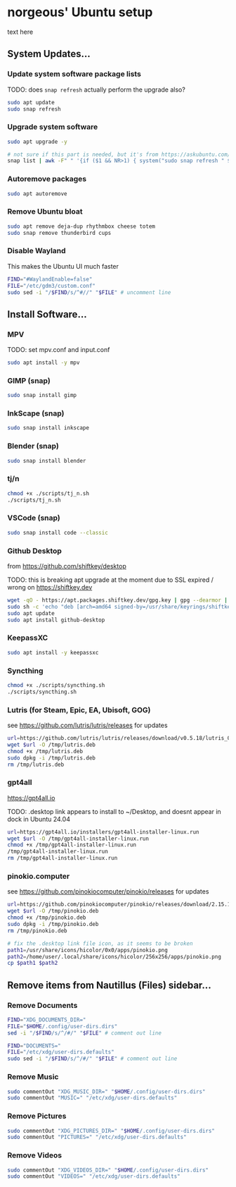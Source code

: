 # norgeous' Ubuntu setup

text here

## System Updates...

### Update system software package lists

TODO: does `snap refresh` actually perform the upgrade also?

```sh
sudo apt update
sudo snap refresh
```

### Upgrade system software

```sh
sudo apt upgrade -y

# not sure if this part is needed, but it's from https://askubuntu.com/a/761719
snap list | awk -F" " '{if ($1 && NR>1) { system("sudo snap refresh " $1) }}'
```

### Autoremove packages

```sh
sudo apt autoremove
```

### Remove Ubuntu bloat

```sh
sudo apt remove deja-dup rhythmbox cheese totem
sudo snap remove thunderbird cups
```

### Disable Wayland

This makes the Ubuntu UI much faster

```sh
FIND="#WaylandEnable=false"
FILE="/etc/gdm3/custom.conf"
sudo sed -i "/$FIND/s/^#//" "$FILE" # uncomment line
```

## Install Software...

### MPV

TODO: set mpv.conf and input.conf

```sh
sudo apt install -y mpv
```

### GIMP (snap)

```sh
sudo snap install gimp
```

### InkScape (snap)

```sh
sudo snap install inkscape
```

### Blender (snap)

```sh
sudo snap install blender
```

### tj/n

```sh
chmod +x ./scripts/tj_n.sh
./scripts/tj_n.sh
```

### VSCode (snap)

```sh
sudo snap install code --classic
```

### Github Desktop

from https://github.com/shiftkey/desktop

TODO: this is breaking apt upgrade at the moment due to SSL expired / wrong on https://shiftkey.dev

```sh
wget -qO - https://apt.packages.shiftkey.dev/gpg.key | gpg --dearmor | sudo tee /usr/share/keyrings/shiftkey-packages.gpg > /dev/null
sudo sh -c 'echo "deb [arch=amd64 signed-by=/usr/share/keyrings/shiftkey-packages.gpg] https://apt.packages.shiftkey.dev/ubuntu/ any main" > /etc/apt/sources.list.d/shiftkey-packages.list'
sudo apt update
sudo apt install github-desktop
```

### KeepassXC

```sh
sudo apt install -y keepassxc
```

### Syncthing

```sh
chmod +x ./scripts/syncthing.sh
./scripts/syncthing.sh
```

### Lutris (for Steam, Epic, EA, Ubisoft, GOG)

see https://github.com/lutris/lutris/releases for updates

```sh
url=https://github.com/lutris/lutris/releases/download/v0.5.18/lutris_0.5.18_all.deb
wget $url -O /tmp/lutris.deb
chmod +x /tmp/lutris.deb
sudo dpkg -i /tmp/lutris.deb
rm /tmp/lutris.deb
```

### gpt4all

https://gpt4all.io

TODO: .desktop link appears to install to ~/Desktop, and doesnt appear in dock in Ubuntu 24.04

```sh
url=https://gpt4all.io/installers/gpt4all-installer-linux.run
wget $url -O /tmp/gpt4all-installer-linux.run
chmod +x /tmp/gpt4all-installer-linux.run
/tmp/gpt4all-installer-linux.run
rm /tmp/gpt4all-installer-linux.run
```

### pinokio.computer

see https://github.com/pinokiocomputer/pinokio/releases for updates

```sh
url=https://github.com/pinokiocomputer/pinokio/releases/download/2.15.1/Pinokio_2.15.1_amd64.deb
wget $url -O /tmp/pinokio.deb
chmod +x /tmp/pinokio.deb
sudo dpkg -i /tmp/pinokio.deb
rm /tmp/pinokio.deb

# fix the .desktop link file icon, as it seems to be broken
path1=/usr/share/icons/hicolor/0x0/apps/pinokio.png
path2=/home/user/.local/share/icons/hicolor/256x256/apps/pinokio.png
cp $path1 $path2
```

## Remove items from Nautillus (Files) sidebar...

### Remove Documents

```sh
FIND="XDG_DOCUMENTS_DIR="
FILE="$HOME/.config/user-dirs.dirs"
sed -i "/$FIND/s/^/#/" "$FILE" # comment out line

FIND="DOCUMENTS="
FILE="/etc/xdg/user-dirs.defaults"
sudo sed -i "/$FIND/s/^/#/" "$FILE" # comment out line
```

### Remove Music

```sh
sudo commentOut "XDG_MUSIC_DIR=" "$HOME/.config/user-dirs.dirs"
sudo commentOut "MUSIC=" "/etc/xdg/user-dirs.defaults"
```

### Remove Pictures

```sh
sudo commentOut "XDG_PICTURES_DIR=" "$HOME/.config/user-dirs.dirs"
sudo commentOut "PICTURES=" "/etc/xdg/user-dirs.defaults"
```

### Remove Videos

```sh
sudo commentOut "XDG_VIDEOS_DIR=" "$HOME/.config/user-dirs.dirs"
sudo commentOut "VIDEOS=" "/etc/xdg/user-dirs.defaults"
```
